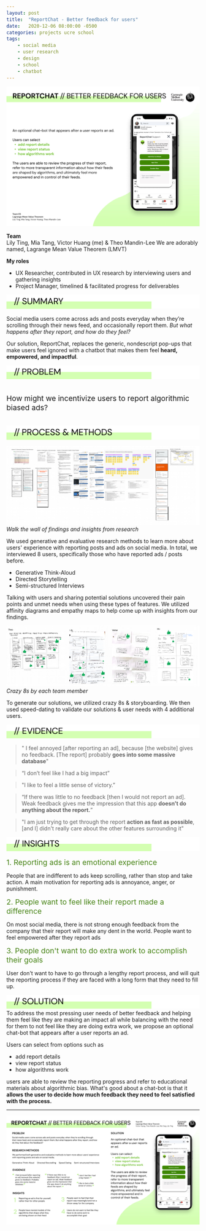 ```yaml
---
layout: post
title:  "ReportChat - Better feedback for users"
date:   2020-12-06 08:00:00 -0500
categories: projects ucre school
tags:
    - social media
    - user research
    - design
    - school
    - chatbot
---
```


![Reportchat](/assets/images/report-chat-solution.jpg)


**Team**  
Lily Ting, Mia Tang, Victor Huang (me) & Theo Mandin-Lee
We are adorably named, Lagrange Mean Value Theorem (LMVT)

**My roles**  
- UX Researcher, contributed in UX research by interviewing users and gathering insights
- Project Manager, timelined & facilitated progress for deliverables

![Problem](/assets/images/summary.svg)

Social media users come across ads and posts everyday when they’re scrolling through their
news feed, and occasionally report them. *But what happens after they report, and how do they
feel?*

Our solution, ReportChat, replaces the generic, nondescript pop-ups that make users feel
ignored with a chatbot that makes them feel **heard, empowered, and impactful**.

![Problem](/assets/images/problem3.svg)
<p style="font-size:1.2rem !important; padding-top:1rem;padding-bottom:1rem;">
How might we incentivize users to report algorithmic biased ads?
</p>

![Process & Methods](/assets/images/process-methods.svg)

![Process Walk The Wall](/assets/images/process-walk-the-wall.png)
*Walk the wall of findings and insights from research*

We used generative and evaluative research methods to learn more about users' experience with reporting posts and ads on social media. In total, we interviewed 8 users, specifically those who have reported ads / posts before.
- Generative Think-Aloud
- Directed Storytelling
- Semi-structured Interviews

Talking with users and sharing potential solutions uncovered their pain points and unmet needs when using these types of features. We utilized affinity diagrams and empathy maps to help come up with insights from our findings.

![Crazy 8s](/assets/images/crazy8s.png)
*Crazy 8s by each team member*

To generate our solutions, we utilized crazy 8s & storyboarding. We then used speed-dating to validate our solutions & user needs with 4 additional users.


![Evidence](/assets/images/evidence.svg)

>" I feel annoyed [after reporting an ad], because [the website] gives no feedback. [The report] probably **goes into some massive database**"

> “I don’t feel like I had
> a big impact”

> "I like to feel a little sense of victory.”

>“If there was little to no feedback [then I would not report an ad]. Weak feedback
> gives me the impression that this app **doesn’t do anything about the report.**”

> "I am just trying to get through the report **action as fast as possible**, [and I] didn't really care about the other features surrounding it"


![Insights](/assets/images/insights.svg)

<span style="color:#488417;font-size:1.2rem;">1. Reporting ads is an emotional experience </span>  

People that are indifferent to ads keep scrolling, rather than stop and take action. A main motivation for reporting ads is annoyance, anger, or punishment.

<span style="color:#488417;font-size:1.2rem">2. People want to feel like their report made a difference </span>

On most social media, there is not strong enough feedback from the company that their report will make any dent in the world. People want to feel empowered after they report ads

<span style="color:#488417;font-size:1.2rem"> 3. People don't want to do extra work to accomplish their goals </span>

User don't want to have to go through a lengthy report process, and will quit the reporting process if they are faced with a long form that they need to fill up.

![Solution](/assets/images/solution.svg)
To address the most pressing user needs of better feedback and helping them feel like they are making an impact all while balancing with the need for them to not feel like they are doing extra work, we propose an optional chat-bot that appears after a user reports an ad. 

Users can select from options such as 
- add report details
- view report status
- how algorithms work

users are able to review the reporting progress and refer to educational materials about algorithmic bias. What's good about a chat-bot is that it **allows the user to decide how much feedback they need to feel satisfied with the process.**

<hr/>

![Poster](/assets/images/Final_Poster_v2.jpg)



